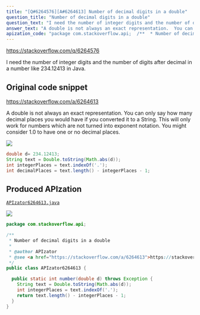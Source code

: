 ```yaml
---
title: "[Q#6264576][A#6264613] Number of decimal digits in a double"
question_title: "Number of decimal digits in a double"
question_text: "I need the number of integer digits and the number of digits after decimal in a number like 234.12413 in Java."
answer_text: "A double is not always an exact representation.  You can only say how many decimal places you would have if you converted it to a String. This will only work for numbers which are not turned into exponent notation.  You might consider 1.0 to have one or no decimal places."
apization_code: "package com.stackoverflow.api;  /**  * Number of decimal digits in a double  *  * @author APIzator  * @see <a href=\"https://stackoverflow.com/a/6264613\">https://stackoverflow.com/a/6264613</a>  */ public class APIzator6264613 {    public static int number(double d) throws Exception {     String text = Double.toString(Math.abs(d));     int integerPlaces = text.indexOf('.');     return text.length() - integerPlaces - 1;   } }"
---
```


https://stackoverflow.com/q/6264576

I need the number of integer digits and the number of digits after decimal in a number like 234.12413 in Java.



## Original code snippet

https://stackoverflow.com/a/6264613

A double is not always an exact representation.  You can only say how many decimal places you would have if you converted it to a String.
This will only work for numbers which are not turned into exponent notation.  You might consider 1.0 to have one or no decimal places.

<div class="code-logo"><img src="/stackoverflow.png" /></div>

```java
double d= 234.12413;
String text = Double.toString(Math.abs(d));
int integerPlaces = text.indexOf('.');
int decimalPlaces = text.length() - integerPlaces - 1;
```

## Produced APIzation

[`APIzator6264613.java`](https://github.com/pasqualesalza/apization-temp/raw/main/data/search/APIzator6264613.java)

<div class="code-logo"><img src="/apizator.png" /></div>

```java
package com.stackoverflow.api;

/**
 * Number of decimal digits in a double
 *
 * @author APIzator
 * @see <a href="https://stackoverflow.com/a/6264613">https://stackoverflow.com/a/6264613</a>
 */
public class APIzator6264613 {

  public static int number(double d) throws Exception {
    String text = Double.toString(Math.abs(d));
    int integerPlaces = text.indexOf('.');
    return text.length() - integerPlaces - 1;
  }
}

```